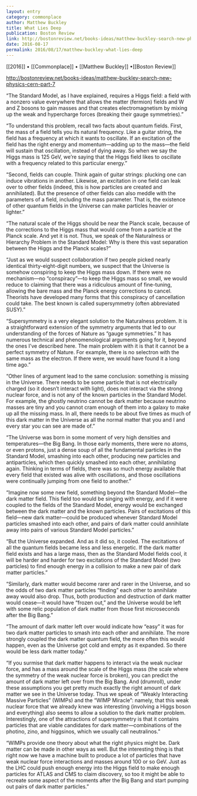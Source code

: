 ```yaml
---
layout: entry
category: commonplace
author: Matthew Buckley
title: What Lies Deep
publication: Boston Review
link: http://bostonreview.net/books-ideas/matthew-buckley-search-new-physics-cern-part-7
date: 2016-08-17
permalink: 2016/08/17/matthew-buckley-what-lies-deep
---
```


[[2016]] • [[Commonplace]] • [[Matthew Buckley]] •[[Boston Review]]

http://bostonreview.net/books-ideas/matthew-buckley-search-new-physics-cern-part-7

“The Standard Model, as I have explained, requires a Higgs field: a field with a nonzero value everywhere that allows the matter (fermion) fields and W and Z bosons to gain masses and that creates electromagnetism by mixing up the weak and hypercharge forces (breaking their gauge symmetries).”

“To understand this problem, recall two facts about quantum fields. First, the mass of a field tells you its natural frequency. Like a guitar string, the field has a frequency at which it wants to oscillate. If an excitation of the field has the right energy and momentum—adding up to the mass—the field will sustain that oscillation, instead of dying away. So when we say the Higgs mass is 125 GeV, we’re saying that the Higgs field likes to oscillate with a frequency related to this particular energy.”

“Second, fields can couple. Think again of guitar strings: plucking one can induce vibrations in another. Likewise, an excitation in one field can leak over to other fields (indeed, this is how particles are created and annihilated). But the presence of other fields can also meddle with the parameters of a field, including the mass parameter. That is, the existence of other quantum fields in the Universe can make particles heavier or lighter.”

“The natural scale of the Higgs should be near the Planck scale, because of the corrections to the Higgs mass that would come from a particle at the Planck scale. And yet it is not. Thus, we speak of the Naturalness or Hierarchy Problem in the Standard Model: Why is there this vast separation between the Higgs and the Planck scales?”

“Just as we would suspect collaboration if two people picked nearly identical thirty-eight-digit numbers, we suspect that the Universe is somehow conspiring to keep the Higgs mass down. If there were no mechanism—no “conspiracy”—to keep the Higgs mass so small, we would reduce to claiming that there was a ridiculous amount of fine-tuning, allowing the bare mass and the Planck energy corrections to cancel. Theorists have developed many forms that this conspiracy of cancellation could take. The best known is called supersymmetry (often abbreviated SUSY).”

“Supersymmetry is a very elegant solution to the Naturalness problem. It is a straightforward extension of the symmetry arguments that led to our understanding of the forces of Nature as “gauge symmetries.” It has numerous technical and phenomenological arguments going for it, beyond the ones I’ve described here. The main problem with it is that it cannot be a perfect symmetry of Nature. For example, there is no selectron with the same mass as the electron. If there were, we would have found it a long time ago.”

“Other lines of argument lead to the same conclusion: something is missing in the Universe. There needs to be some particle that is not electrically charged (so it doesn’t interact with light), does not interact via the strong nuclear force, and is not any of the known particles in the Standard Model. For example, the ghostly neutrino cannot be dark matter because neutrino masses are tiny and you cannot cram enough of them into a galaxy to make up all the missing mass. In all, there needs to be about five times as much of this dark matter in the Universe as all the normal matter that you and I and every star you can see are made of.”

“The Universe was born in some moment of very high densities and temperatures—the Big Bang. In those early moments, there were no atoms, or even protons, just a dense soup of all the fundamental particles in the Standard Model, smashing into each other, producing new particles and antiparticles, which then quickly smashed into each other, annihilating again. Thinking in terms of fields, there was so much energy available that every field that existed was alive with oscillations, and those oscillations were continually jumping from one field to another.”

“Imagine now some new field, something beyond the Standard Model—the dark matter field. This field too would be singing with energy, and if it were coupled to the fields of the Standard Model, energy would be exchanged between the dark matter and the known particles. Pairs of excitations of this field—new dark matter—could be produced whenever Standard Model particles smashed into each other, and pairs of dark matter could annihilate away into pairs of various Standard Model particles.”

“But the Universe expanded. And as it did so, it cooled. The excitations of all the quantum fields became less and less energetic. If the dark matter field exists and has a large mass, then as the Standard Model fields cool, it will be harder and harder for two excitations of the Standard Model (two particles) to find enough energy in a collision to make a new pair of dark matter particles.”

“Similarly, dark matter would become rarer and rarer in the Universe, and so the odds of two dark matter particles “finding” each other to annihilate away would also drop. Thus, both production and destruction of dark matter would cease—it would have “frozen out,” and the Universe would be left with some relic population of dark matter from those first microseconds after the Big Bang.”

“The amount of dark matter left over would indicate how “easy” it was for two dark matter particles to smash into each other and annihilate. The more strongly coupled the dark matter quantum field, the more often this would happen, even as the Universe got cold and empty as it expanded. So there would be less dark matter today.”

“If you surmise that dark matter happens to interact via the weak nuclear force, and has a mass around the scale of the Higgs mass (the scale where the symmetry of the weak nuclear force is broken), you can predict the amount of dark matter left over from the Big Bang. And (drumroll), under these assumptions you get pretty much exactly the right amount of dark matter we see in the Universe today. Thus we speak of “Weakly Interacting Massive Particles” (WIMPs) and the “WIMP Miracle”: namely, that this weak nuclear force that we already knew was interesting (involving a Higgs boson and everything) also seems to allow a solution to the dark matter problem. Interestingly, one of the attractions of supersymmetry is that it contains particles that are viable candidates for dark matter—combinations of the photino, zino, and higgsinos, which we usually call neutralinos.”

“WIMPs provide one theory about what the right physics might be. Dark matter can be made in other ways as well. But the interesting thing is that right now we have a machine built to produce a lot of particles that have weak nuclear force interactions and masses around 100 or so GeV. Just as the LHC could push enough energy into the Higgs field to make enough particles for ATLAS and CMS to claim discovery, so too it might be able to recreate some aspect of the moments after the Big Bang and start pumping out pairs of dark matter particles.”
